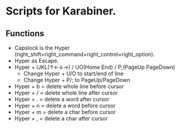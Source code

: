 # Scripts for Karabiner.

## Functions
* Capslock is the Hyper (right_shift+right_command+right_control+right_option).
* Hyper as Escape.
* Hyper + IJKL(↑←↓→) / UO(Home End) / P;(PageUp PageDown)
  * Change Hyper + U/O to start/end of line
  * Change Hyper + P/; to PageUp/PageDown
* Hyper + b = delete whole line before cursor
* Hyper + / = delete whole line after cursor
* Hyper + . = delete a word after cursor
* Hyper + n = delete a word before cursor
* Hyper + m = delete a char before cursor
* Hyper + , = delete a char after cursor

